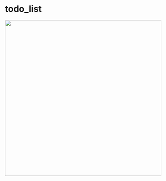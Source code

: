 # todo_list

<img src="https://github.com/user-attachments/assets/1d34d85e-406b-4b3e-b992-192023e12f00" height="500">

